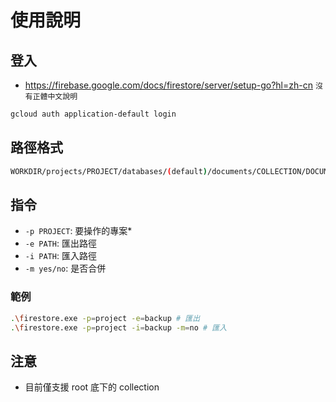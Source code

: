 # 使用說明

## 登入

- <https://firebase.google.com/docs/firestore/server/setup-go?hl=zh-cn> `沒有正體中文說明`

```bash
gcloud auth application-default login
```

## 路徑格式

```bash
WORKDIR/projects/PROJECT/databases/(default)/documents/COLLECTION/DOCUMENT.json
```

## 指令

- `-p PROJECT`: 要操作的專案*
- `-e PATH`: 匯出路徑
- `-i PATH`: 匯入路徑
- `-m yes/no`: 是否合併

### 範例

```bash
.\firestore.exe -p=project -e=backup # 匯出
.\firestore.exe -p=project -i=backup -m=no # 匯入
```

## 注意

- 目前僅支援 root 底下的 collection
